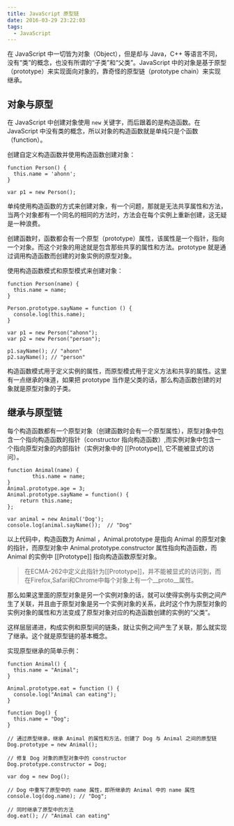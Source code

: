 ```yaml
---
title: JavaScript 原型链
date: 2016-03-29 23:22:03
tags:
  - JavaScript
---
```

在 JavaScript 中一切皆为对象（Object），但是却与 Java，C++ 等语言不同，没有“类”的概念，也没有所谓的“子类”和“父类”。JavaScript 中的对象是基于原型（prototype）来实现面向对象的，靠奇怪的原型链（prototype chain）来实现继承。

## 对象与原型
在 JavaScript 中创建对象使用 `new` 关键字，而后跟着的是构造函数。在 JavaScript 中没有类的概念，所以对象的构造函数就是单纯只是个函数（function）。

<!-- more -->
创建自定义构造函数并使用构造函数创建对象：
```
function Person() {
  this.name = 'ahonn';
}

var p1 = new Person();
```

单纯使用构造函数的方式来创建对象，有一个问题，那就是无法共享属性和方法，当两个对象都有一个同名的相同的方法时，方法会在每个实例上重新创建，这无疑是一种浪费。

创建函数时，函数都会有一个原型（prototype）属性，该属性是一个指针，指向一个对象。而这个对象的用途就是包含那些共享的属性和方法。prototype 就是通过调用构造函数而创建的对象实例的原型对象。

使用构造函数模式和原型模式来创建对象：
```
function Person(name) {
  this.name = name;
}

Person.prototype.sayName = function () {
  console.log(this.name);
}

var p1 = new Person("ahonn");
var p2 = new Person("person");

p1.sayName(); // "ahonn"
p2.sayName(); // "person"
```

构造函数模式用于定义实例的属性，而原型模式用于定义方法和共享的属性。这里有一点继承的味道，如果把 prototype 当作是父类的话，那么构造函数创建的对象就是原型对象的子类。

## 继承与原型链
每个构造函数都有一个原型对象（创建函数时会有一个原型属性），原型对象中包含一个指向构造函数的指针（constructor 指向构造函数）,而实例对象中包含一个指向原型对象的内部指针（实例对象中的 [[Prototype]], 它不能被显式的访问）。

```
function Animal(name) {
        this.name = name;
}
Animal.prototype.age = 3;
Animal.prototype.sayName = function() {
    return this.name;
};

var animal = new Animal('Dog');
console.log(animal.sayName());  // "Dog"
```

以上代码中，构造函数为 Animal ，Animal.prototype 是指向 Animal 的原型对象的指针，而原型对象中 Animal.prototype.constructor 属性指向构造函数，而 Animal 的实例中 [[Prototype]] 指向构造函数原型对象。

> 在ECMA-262中定义此指针为[[Prototype]]，并不能被显式的访问到，而在Firefox,Safari和Chrome中每个对象上有一个__proto__属性。

那么如果这里面的原型对象是另一个实例对象的话，就可以使得实例与实例之间产生了关联，并且由于原型对象是另一个实例对象的关系，此时这个作为原型对象的实例对象的属性和方法变成了原型对象对应的构造函数创建的实例的“父类”。

这样层层递进，构成实例和原型间的链条，就让实例之间产生了关联，那么就实现了继承。这个就是原型链的基本概念。

实现原型继承的简单示例：
```
function Animal() {
  this.name = "Animal";
}

Animal.prototype.eat = function () {
  console.log("Animal can eating");
}

function Dog() {
  this.name = "Dog";
}

// 通过原型继承，继承 Animal 的属性和方法，创建了 Dog 与 Animal 之间的原型链
Dog.prototype = new Animal();

// 修复 Dog 对象的原型对象中的 constructor
Dog.prototype.constructor = Dog;

var dog = new Dog();

// Dog 中重写了原型中的 name 属性，即所继承的 Animal 中的 name 属性
console.log(dog.name); // "Dog";

// 同时继承了原型中的方法
dog.eat(); // "Animal can eating"
```
